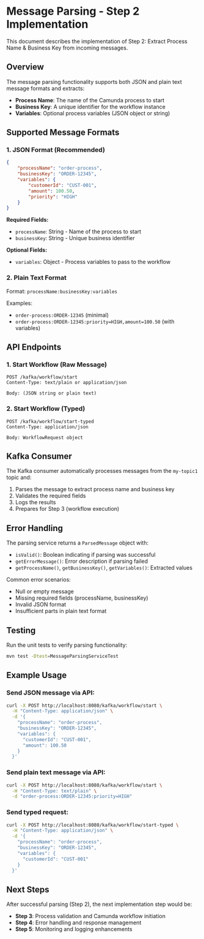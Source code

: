 # Message Parsing - Step 2 Implementation

This document describes the implementation of Step 2: Extract Process Name & Business Key from incoming messages.

## Overview

The message parsing functionality supports both JSON and plain text message formats and extracts:
- **Process Name**: The name of the Camunda process to start
- **Business Key**: A unique identifier for the workflow instance
- **Variables**: Optional process variables (JSON object or string)

## Supported Message Formats

### 1. JSON Format (Recommended)

```json
{
    "processName": "order-process",
    "businessKey": "ORDER-12345",
    "variables": {
        "customerId": "CUST-001",
        "amount": 100.50,
        "priority": "HIGH"
    }
}
```

**Required Fields:**
- `processName`: String - Name of the process to start
- `businessKey`: String - Unique business identifier

**Optional Fields:**
- `variables`: Object - Process variables to pass to the workflow

### 2. Plain Text Format

Format: `processName:businessKey:variables`

Examples:
- `order-process:ORDER-12345` (minimal)
- `order-process:ORDER-12345:priority=HIGH,amount=100.50` (with variables)

## API Endpoints

### 1. Start Workflow (Raw Message)
```
POST /kafka/workflow/start
Content-Type: text/plain or application/json

Body: (JSON string or plain text)
```

### 2. Start Workflow (Typed)
```
POST /kafka/workflow/start-typed
Content-Type: application/json

Body: WorkflowRequest object
```

## Kafka Consumer

The Kafka consumer automatically processes messages from the `my-topic1` topic and:
1. Parses the message to extract process name and business key
2. Validates the required fields
3. Logs the results
4. Prepares for Step 3 (workflow execution)

## Error Handling

The parsing service returns a `ParsedMessage` object with:
- `isValid()`: Boolean indicating if parsing was successful
- `getErrorMessage()`: Error description if parsing failed
- `getProcessName()`, `getBusinessKey()`, `getVariables()`: Extracted values

Common error scenarios:
- Null or empty message
- Missing required fields (processName, businessKey)
- Invalid JSON format
- Insufficient parts in plain text format

## Testing

Run the unit tests to verify parsing functionality:

```bash
mvn test -Dtest=MessageParsingServiceTest
```

## Example Usage

### Send JSON message via API:
```bash
curl -X POST http://localhost:8080/kafka/workflow/start \
  -H "Content-Type: application/json" \
  -d '{
    "processName": "order-process",
    "businessKey": "ORDER-12345",
    "variables": {
      "customerId": "CUST-001",
      "amount": 100.50
    }
  }'
```

### Send plain text message via API:
```bash
curl -X POST http://localhost:8080/kafka/workflow/start \
  -H "Content-Type: text/plain" \
  -d "order-process:ORDER-12345:priority=HIGH"
```

### Send typed request:
```bash
curl -X POST http://localhost:8080/kafka/workflow/start-typed \
  -H "Content-Type: application/json" \
  -d '{
    "processName": "order-process",
    "businessKey": "ORDER-12345",
    "variables": {
      "customerId": "CUST-001"
    }
  }'
```

## Next Steps

After successful parsing (Step 2), the next implementation step would be:
- **Step 3**: Process validation and Camunda workflow initiation
- **Step 4**: Error handling and response management
- **Step 5**: Monitoring and logging enhancements
